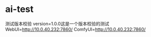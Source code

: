 # ai-test
测试版本校验 version=1.0.0这是一个版本校验的测试
WebUI=http://10.0.40.232:7860/
ComfyUI=http://10.0.40.232:7860/
